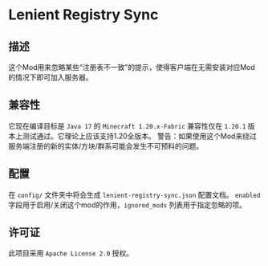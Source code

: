# Lenient Registry Sync

## 描述

这个Mod用来忽略某些“注册表不一致”的提示，使得客户端在无需安装对应Mod的情况下即可加入服务器。

## 兼容性

它现在编译目标是 `Java 17` 的 `Minecraft 1.20.x-Fabric` 兼容性仅在 `1.20.1` 版本上测试通过。它理论上应该支持1.20全版本。
警告：如果使用这个Mod来绕过服务端注册的新的实体/方块/群系可能会发生不可预料的问题。

## 配置

在 `config/` 文件夹中将会生成 `lenient-registry-sync.json` 配置文档。
`enabled` 字段用于启用/关闭这个mod的作用，`ignored_mods` 列表用于指定忽略的项。

## 许可证

此项目采用 `Apache License 2.0` 授权。
